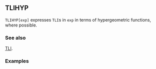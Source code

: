 ## TLIHYP

`TLIHYP[exp]` expresses `TLI`s in `exp` in terms of hypergeometric functions, where possible.

### See also

[TLI](TLI).

### Examples